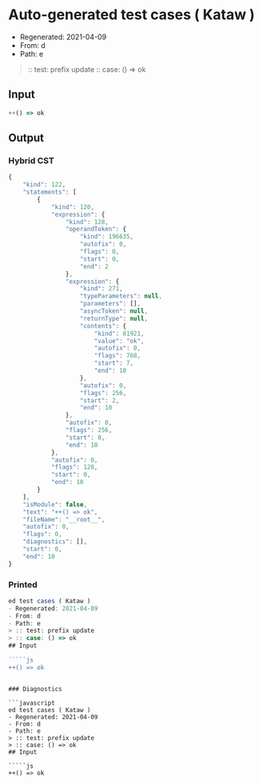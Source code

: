 # Auto-generated test cases ( Kataw )
- Regenerated: 2021-04-09
- From: d
- Path: e
> :: test: prefix update
> :: case: () => ok
## Input

`````js
++() => ok
`````

## Output

### Hybrid CST

```javascript
{
    "kind": 122,
    "statements": [
        {
            "kind": 120,
            "expression": {
                "kind": 128,
                "operandToken": {
                    "kind": 196635,
                    "autofix": 0,
                    "flags": 0,
                    "start": 0,
                    "end": 2
                },
                "expression": {
                    "kind": 271,
                    "typeParameters": null,
                    "parameters": [],
                    "asyncToken": null,
                    "returnType": null,
                    "contents": {
                        "kind": 81921,
                        "value": "ok",
                        "autofix": 0,
                        "flags": 768,
                        "start": 7,
                        "end": 10
                    },
                    "autofix": 0,
                    "flags": 256,
                    "start": 2,
                    "end": 10
                },
                "autofix": 0,
                "flags": 256,
                "start": 0,
                "end": 10
            },
            "autofix": 0,
            "flags": 128,
            "start": 0,
            "end": 10
        }
    ],
    "isModule": false,
    "text": "++() => ok",
    "fileName": "__root__",
    "autofix": 0,
    "flags": 0,
    "diagnostics": [],
    "start": 0,
    "end": 10
}
```

### Printed

```javascript
ed test cases ( Kataw )
- Regenerated: 2021-04-09
- From: d
- Path: e
> :: test: prefix update
> :: case: () => ok
## Input

`````js
++() => ok
`````
```

### Diagnostics

```javascript
ed test cases ( Kataw )
- Regenerated: 2021-04-09
- From: d
- Path: e
> :: test: prefix update
> :: case: () => ok
## Input

`````js
++() => ok
`````
```

